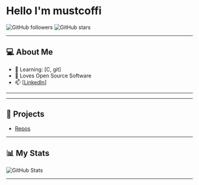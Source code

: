 # Hello I'm mustcoffi

![GitHub followers](https://img.shields.io/github/followers/mustcoffi?style=social) 
![GitHub stars](https://img.shields.io/github/stars/mustcoffi?style=social)



---

## 💻 About Me
- 🌱 Learning: [C, git]
- 👯 Loves Open Source Software
- 📫 [[LinkedIn](https://www.linkedin.com/in/mustafa-k-86515337b)]

---



---

## 🌟 Projects
- [Repos](https://github.com/mustcoffi?tab=repositories)


---

## 📊 My Stats
![GitHub Stats](https://github-readme-stats.vercel.app/api?username=mustcoffi&show_icons=true&hide_border=true&theme=radical)

---

